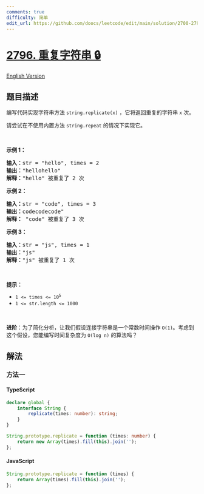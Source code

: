 ```yaml
---
comments: true
difficulty: 简单
edit_url: https://github.com/doocs/leetcode/edit/main/solution/2700-2799/2796.Repeat%20String/README.md
---
```


<!-- problem:start -->

# [2796. 重复字符串 🔒](https://leetcode.cn/problems/repeat-string)

[English Version](/solution/2700-2799/2796.Repeat%20String/README_EN.md)

## 题目描述

<!-- description:start -->

<p>编写代码实现字符串方法 <code>string.replicate(x)</code> ，它将返回重复的字符串 <code>x</code> 次。</p>

<p>请尝试在不使用内置方法 <code>string.repeat</code> 的情况下实现它。</p>

<p>&nbsp;</p>

<p><strong class="example">示例 1：</strong></p>

<pre>
<b>输入：</b>str = "hello", times = 2
<b>输出：</b>"hellohello"
<b>解释：</b>"hello" 被重复了 2 次
</pre>

<p><strong class="example">示例 2：</strong></p>

<pre>
<b>输入：</b>str = "code", times = 3
<b>输出：</b>codecodecode"
<b>解释：</b> "code" 被重复了 3 次
</pre>

<p><strong class="example">示例 3：</strong></p>

<pre>
<b>输入：</b>str = "js", times = 1
<b>输出：</b>"js"
<b>解释：</b>"js" 被重复了 1 次
</pre>

<p>&nbsp;</p>

<p><strong>提示：</strong></p>

<ul>
	<li><code>1 &lt;= times &lt;=&nbsp;10<sup>5</sup></code></li>
	<li><code>1 &lt;= str.length &lt;= 1000</code></li>
</ul>

<p>&nbsp;</p>

<p><strong>进阶</strong>：为了简化分析，让我们假设连接字符串是一个常数时间操作 <code>O(1)</code>。考虑到这个假设，您能编写时间复杂度为 <code>O(log n)</code>&nbsp;的算法吗？</p>

<!-- description:end -->

## 解法

<!-- solution:start -->

### 方法一

<!-- tabs:start -->

#### TypeScript

```ts
declare global {
    interface String {
        replicate(times: number): string;
    }
}

String.prototype.replicate = function (times: number) {
    return new Array(times).fill(this).join('');
};
```

#### JavaScript

```js
String.prototype.replicate = function (times) {
    return Array(times).fill(this).join('');
};
```

<!-- tabs:end -->

<!-- solution:end -->

<!-- problem:end -->

